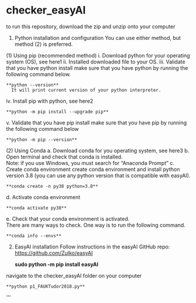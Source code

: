 # checker_easyAI

to run this repository, download the zip and unzip onto your computer

1. Python installation and configuration 
You can use either method, but method (2) is preferred. 
 
(1) Using pip (recommended method) 
i. Download python for your operating system (OS), see here1 
ii. Installed downloaded file to your OS. 
iii. Validate that you have python install make sure that you have python by 
running the following command below. 

    **python --version**
      It will print current version of your python interpreter.  
iv. Install pip with python, see here2 

    **python -m pip install --upgrade pip**  
v. Validate that you have pip install make sure that you have pip by running the 
following command below 

    **python -m pip --version**  

(2) Using Conda 
a. Download conda for you operating system, see here3 
b. Open terminal and check that conda is installed.  
Note: if you use Windows, you must search for “Anaconda Prompt” 
c. Create conda environment create conda environment and install python version 
3.8 (you can use any python version that is compatible with easyAI).  

    **conda create -n py38 python=3.8**
d. Activate conda environment 

    **conda activate py38**
e. Check that your conda environment is activated.  
There are many ways to check. One way is to run the following command. 

    **conda info --envs**
 
 
2. EasyAI installation 
Follow instructions in the easyAI GitHub repo: https://github.com/Zulko/easyAI  

    **sudo python -m pip install easyAI**
    
navigate to the checker_easyAI folder on your computer

    **python p1_FAUKTudor2018.py**
'''
